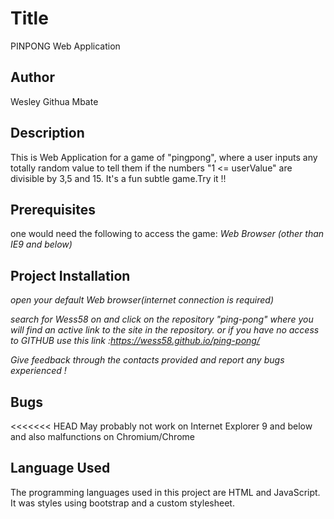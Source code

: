# Title
  PINPONG Web Application

## Author
  Wesley Githua Mbate

## Description
This is Web Application for a game of "pingpong", where a user inputs any totally random value to
tell them if the numbers "1 <= userValue" are divisible by 3,5 and 15. It's a fun subtle game.Try it !!

## Prerequisites
 one would need the following to access the game:
   _Web Browser (other than IE9 and below)_


## Project Installation

*open your default Web browser(internet connection is required)*

*search for Wess58 on and click on the repository "ping-pong" where you will find an active link to the site in the repository.
or if you have no access to GITHUB use this link :https://wess58.github.io/ping-pong/*

*Give feedback through the contacts provided and report any bugs experienced !*

## Bugs
<<<<<<< HEAD
May probably not work on Internet Explorer 9 and below and also malfunctions on Chromium/Chrome

## Language Used
The programming languages used in this project are HTML and JavaScript. It was styles using bootstrap and a custom stylesheet.
